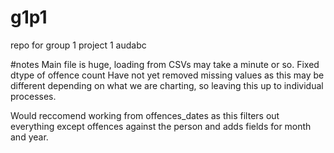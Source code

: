 # g1p1
repo for group 1 project 1 audabc


#notes
Main file is huge, loading from CSVs may take a minute or so.
Fixed dtype of offence count
Have not yet removed missing values as this may be different depending on what we are charting, so leaving this up to individual processes.

Would reccomend working from offences_dates as this filters out everything except offences against the person and adds fields for month and year. 